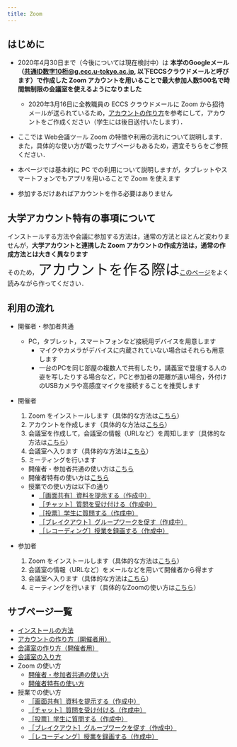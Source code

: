```yaml
---
title: Zoom
---
```


## はじめに

* 2020年4月30日まで（今後については現在検討中）は **本学のGoogleメール（共通ID数字10桁@g.ecc.u-tokyo.ac.jp, 以下ECCSクラウドメールと呼びます）で作成した Zoom アカウントを用いることで最大参加人数500名で時間無制限の会議室を使えるようになりました**  
  * 2020年3月16日に全教職員の ECCS クラウドメールに Zoom から招待メールが送られているため，<a href="create_account" >アカウントの作り方<a/>を参考にして，アカウントをご作成ください（学生には後日送付いたします）．  
   
   
* ここでは Web会議ツール Zoom の特徴や利用の流れについて説明します．また，具体的な使い方が載ったサブページもあるため，適宜そちらをご参照ください．  
* 本ページでは基本的に PC での利用について説明しますが，タブレットやスマートフォンでもアプリを用いることで Zoom を使えます  
* 参加するだけあればアカウントを作る必要はありません  


## 大学アカウント特有の事項について
インストールする方法や会議に参加する方法は，通常の方法とほとんど変わりませんが，**大学アカウントと連携した Zoom アカウントの作成方法は，通常の作成方法とは大きく異なります**  
そのため，<span style="font-size:2rem;">アカウントを作る際は<a href="create_account" target="">このページ<a/>をよく読みながら作ってください</span>．
  

## 利用の流れ

* 開催者・参加者共通  
  * PC，タブレット，スマートフォンなど接続用デバイスを用意します
    * マイクやカメラがデバイスに内蔵されていない場合はそれらも用意します
    * 一台のPCを同じ部屋の複数人で共有したり，講義室で登壇する人の姿を写したりする場合など，PCと参加者の距離が遠い場合，外付けのUSBカメラや高感度マイクを接続することを推奨します  
  
  
* 開催者
  1. Zoom をインストールします（具体的な方法は<a href="install" target="">こちら</a>）  
  1. アカウントを作成します（具体的な方法は<a href="create_account" target="">こちら</a>）
  1. 会議室を作成して，会議室の情報（URLなど）を周知します（具体的な方法は<a href="create_room" target="">こちら</a>）
  1. 会議室へ入ります（具体的な方法は<a href="join" target="">こちら</a>）
  1. ミーティングを行います
    * 開催者・参加者共通の使い方は<a href="how_to_use" target="">こちら</a>
	* 開催者特有の使い方は<a href="how_to_use_host" target="">こちら</a>
	* 授業での使い方は以下の通り
        * <a href="classroom_screen_sharing" target="">［画面共有］資料を提示する（作成中）<a/>
        * <a href="classroom_chat" target="">［チャット］質問を受け付ける（作成中）<a/>
        * <a href="classroom_poll" target="">［投票］学生に質問する（作成中）<a/>
        * <a href="classroom_breakout" target="">［ブレイクアウト］グループワークを促す（作成中）<a/>
        * <a href="classroom_record" target="">［レコーディング］授業を録画する（作成中）<a/>
  
* 参加者
  1. Zoom をインストールします（具体的な方法は<a href="install" target="">こちら</a>）  
  1. 会議室の情報（URLなど）をメールなどを用いて開催者から得ます
  1. 会議室へ入ります（具体的な方法は<a href="join" target="">こちら</a>）
  1. ミーティングを行います（具体的なZoomの使い方は<a href="how_to_use" target="">こちら</a>）


## サブページ一覧
* <a href="install" target="">インストールの方法<a/>  
* <a href="create_account" target="">アカウントの作り方（開催者用）<a/>  
* <a href="create_room" target="">会議室の作り方（開催者用）<a/>  
* <a href="join" target="">会議室の入り方<a/>  
* Zoom の使い方
  * <a href="how_to_use" target="">開催者・参加者共通の使い方<a/>  
  * <a href="how_to_use_host" target="">開催者特有の使い方<a/>  
* 授業での使い方  
  * <a href="classroom_screen_sharing" target="">［画面共有］資料を提示する（作成中）<a/>  
  * <a href="classroom_chat" target="">［チャット］質問を受け付ける（作成中）<a/>  
  * <a href="classroom_poll" target="">［投票］学生に質問する（作成中）<a/>  
  * <a href="classroom_breakout" target="">［ブレイクアウト］グループワークを促す（作成中）<a/>  
  * <a href="classroom_record" target="">［レコーディング］授業を録画する（作成中）<a/>  
